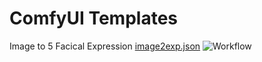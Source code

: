 # ComfyUI Templates


Image to 5 Facical Expression
[image2exp.json](https://github.com/heiume/ComfyUI-Templates/blob/main/image2exp.json)
![Workflow](https://github.com/heiume/ComfyUI-Templates/blob/main/Image/Screenshot01.png)
